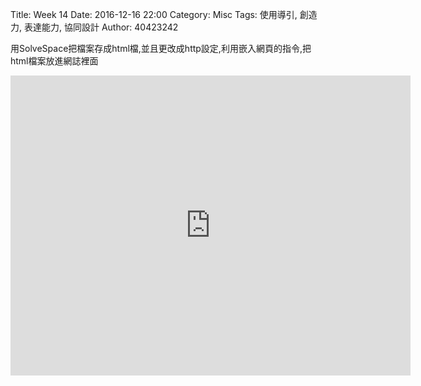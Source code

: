 Title: Week 14
Date: 2016-12-16 22:00
Category: Misc
Tags: 使用導引, 創造力, 表達能力, 協同設計
Author: 40423242


<p>用SolveSpace把檔案存成html檔,並且更改成http設定,利用嵌入網頁的指令,把html檔案放進網誌裡面<p>


<iframe src="https://player.vimeo.com/video/198488048" width="640" height="480" frameborder="0" webkitallowfullscreen mozallowfullscreen allowfullscreen></iframe>




